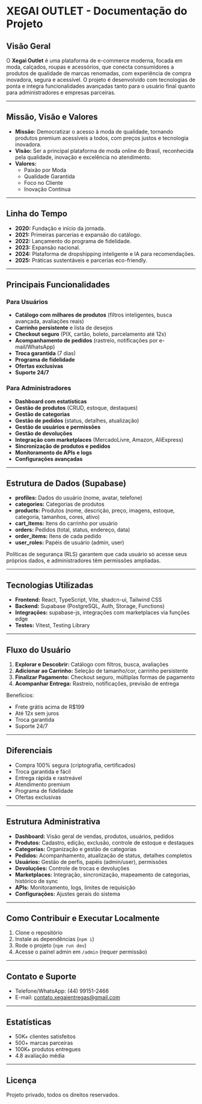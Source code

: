 # XEGAI OUTLET - Documentação do Projeto

## Visão Geral

O **Xegai Outlet** é uma plataforma de e-commerce moderna, focada em moda, calçados, roupas e acessórios, que conecta consumidores a produtos de qualidade de marcas renomadas, com experiência de compra inovadora, segura e acessível. O projeto é desenvolvido com tecnologias de ponta e integra funcionalidades avançadas tanto para o usuário final quanto para administradores e empresas parceiras.

---

## Missão, Visão e Valores

- **Missão:** Democratizar o acesso à moda de qualidade, tornando produtos premium acessíveis a todos, com preços justos e tecnologia inovadora.
- **Visão:** Ser a principal plataforma de moda online do Brasil, reconhecida pela qualidade, inovação e excelência no atendimento.
- **Valores:**
  - Paixão por Moda
  - Qualidade Garantida
  - Foco no Cliente
  - Inovação Contínua

---

## Linha do Tempo
- **2020:** Fundação e início da jornada.
- **2021:** Primeiras parcerias e expansão do catálogo.
- **2022:** Lançamento do programa de fidelidade.
- **2023:** Expansão nacional.
- **2024:** Plataforma de dropshipping inteligente e IA para recomendações.
- **2025:** Práticas sustentáveis e parcerias eco-friendly.

---

## Principais Funcionalidades

### Para Usuários
- **Catálogo com milhares de produtos** (filtros inteligentes, busca avançada, avaliações reais)
- **Carrinho persistente** e lista de desejos
- **Checkout seguro** (PIX, cartão, boleto, parcelamento até 12x)
- **Acompanhamento de pedidos** (rastreio, notificações por e-mail/WhatsApp)
- **Troca garantida** (7 dias)
- **Programa de fidelidade**
- **Ofertas exclusivas**
- **Suporte 24/7**

### Para Administradores
- **Dashboard com estatísticas**
- **Gestão de produtos** (CRUD, estoque, destaques)
- **Gestão de categorias**
- **Gestão de pedidos** (status, detalhes, atualização)
- **Gestão de usuários e permissões**
- **Gestão de devoluções**
- **Integração com marketplaces** (MercadoLivre, Amazon, AliExpress)
- **Sincronização de produtos e pedidos**
- **Monitoramento de APIs e logs**
- **Configurações avançadas**

---

## Estrutura de Dados (Supabase)

- **profiles:** Dados do usuário (nome, avatar, telefone)
- **categories:** Categorias de produtos
- **products:** Produtos (nome, descrição, preço, imagens, estoque, categoria, tamanhos, cores, ativo)
- **cart_items:** Itens do carrinho por usuário
- **orders:** Pedidos (total, status, endereço, data)
- **order_items:** Itens de cada pedido
- **user_roles:** Papéis de usuário (admin, user)

Políticas de segurança (RLS) garantem que cada usuário só acesse seus próprios dados, e administradores têm permissões ampliadas.

---

## Tecnologias Utilizadas
- **Frontend:** React, TypeScript, Vite, shadcn-ui, Tailwind CSS
- **Backend:** Supabase (PostgreSQL, Auth, Storage, Functions)
- **Integrações:** supabase-js, integrações com marketplaces via funções edge
- **Testes:** Vitest, Testing Library

---

## Fluxo do Usuário

1. **Explorar e Descobrir:** Catálogo com filtros, busca, avaliações
2. **Adicionar ao Carrinho:** Seleção de tamanho/cor, carrinho persistente
3. **Finalizar Pagamento:** Checkout seguro, múltiplas formas de pagamento
4. **Acompanhar Entrega:** Rastreio, notificações, previsão de entrega

Benefícios:
- Frete grátis acima de R$199
- Até 12x sem juros
- Troca garantida
- Suporte 24/7

---

## Diferenciais
- Compra 100% segura (criptografia, certificados)
- Troca garantida e fácil
- Entrega rápida e rastreável
- Atendimento premium
- Programa de fidelidade
- Ofertas exclusivas

---

## Estrutura Administrativa

- **Dashboard:** Visão geral de vendas, produtos, usuários, pedidos
- **Produtos:** Cadastro, edição, exclusão, controle de estoque e destaques
- **Categorias:** Organização e gestão de categorias
- **Pedidos:** Acompanhamento, atualização de status, detalhes completos
- **Usuários:** Gestão de perfis, papéis (admin/user), permissões
- **Devoluções:** Controle de trocas e devoluções
- **Marketplaces:** Integração, sincronização, mapeamento de categorias, histórico de sync
- **APIs:** Monitoramento, logs, limites de requisição
- **Configurações:** Ajustes gerais do sistema

---

## Como Contribuir e Executar Localmente

1. Clone o repositório
2. Instale as dependências (`npm i`)
3. Rode o projeto (`npm run dev`)
4. Acesse o painel admin em `/admin` (requer permissão)

---

## Contato e Suporte
- Telefone/WhatsApp: (44) 99151-2466
- E-mail: contato.xegaientregas@gmail.com

---

## Estatísticas
- 50K+ clientes satisfeitos
- 500+ marcas parceiras
- 100K+ produtos entregues
- 4.8 avaliação média

---

## Licença
Projeto privado, todos os direitos reservados. 